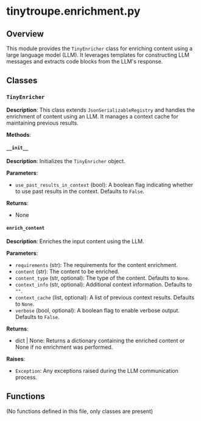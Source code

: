# tinytroupe.enrichment.py

## Overview

This module provides the `TinyEnricher` class for enriching content using a large language model (LLM). It leverages templates for constructing LLM messages and extracts code blocks from the LLM's response.

## Classes

### `TinyEnricher`

**Description**: This class extends `JsonSerializableRegistry` and handles the enrichment of content using an LLM. It manages a context cache for maintaining previous results.

**Methods**:

#### `__init__`

**Description**: Initializes the `TinyEnricher` object.

**Parameters**:

- `use_past_results_in_context` (bool): A boolean flag indicating whether to use past results in the context. Defaults to `False`.

**Returns**:
- None

#### `enrich_content`

**Description**: Enriches the input content using the LLM.

**Parameters**:

- `requirements` (str): The requirements for the content enrichment.
- `content` (str): The content to be enriched.
- `content_type` (str, optional): The type of the content. Defaults to `None`.
- `context_info` (str, optional): Additional context information. Defaults to `""`.
- `context_cache` (list, optional): A list of previous context results. Defaults to `None`.
- `verbose` (bool, optional): A boolean flag to enable verbose output. Defaults to `False`.

**Returns**:
- dict | None: Returns a dictionary containing the enriched content or None if no enrichment was performed.

**Raises**:
- `Exception`: Any exceptions raised during the LLM communication process.

## Functions

(No functions defined in this file, only classes are present)
